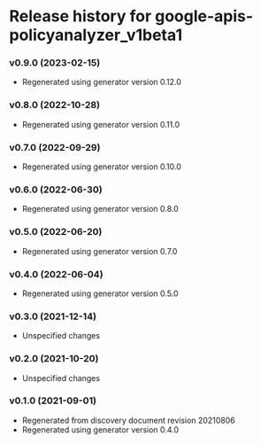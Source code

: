 # Release history for google-apis-policyanalyzer_v1beta1

### v0.9.0 (2023-02-15)

* Regenerated using generator version 0.12.0

### v0.8.0 (2022-10-28)

* Regenerated using generator version 0.11.0

### v0.7.0 (2022-09-29)

* Regenerated using generator version 0.10.0

### v0.6.0 (2022-06-30)

* Regenerated using generator version 0.8.0

### v0.5.0 (2022-06-20)

* Regenerated using generator version 0.7.0

### v0.4.0 (2022-06-04)

* Regenerated using generator version 0.5.0

### v0.3.0 (2021-12-14)

* Unspecified changes

### v0.2.0 (2021-10-20)

* Unspecified changes

### v0.1.0 (2021-09-01)

* Regenerated from discovery document revision 20210806
* Regenerated using generator version 0.4.0

